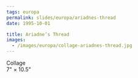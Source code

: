 ```yaml
---
tags: europa
permalink: slides/europa/ariadnes-thread
date: 1995-10-01

title: Ariadne’s Thread
images:
  - /images/europa/collage-ariadnes-thread.jpg
---
```

Collage  
7" × 10.5"
